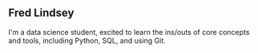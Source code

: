 ## Fred Lindsey
I'm a data science student, excited to learn the ins/outs of core concepts and tools, including Python, SQL, and using Git. 
